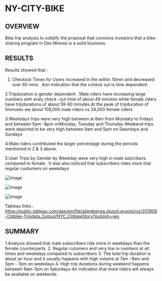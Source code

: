 # NY-CITY-BIKE
## OVERVIEW 

Bike trip analysis to solidify the proposal that convince investors that a bike-sharing program 
in Des Moines is a solid business.

## RESULTS

Results showed that :
1. Checkout Times for Users increased in the within 10min and decreased over 60 mins . Ann indication that the ccheck out is time dependent.

2.Tripduration  is  gender dependent . Male riders have increasing large numbers with eraly check -out time of about 49 minutes
 while female riders have tripdurations of about 59-60 minutes.At the peak of tripduration of 5minutes we about 108,000 male riders vs 34,000 female riders 

3.Weekdays trips were very high between at 8am from Mondaty to fridays and between 5pm -&pm onMonday, Tuesday and Thursday
 Weekend trips were depicted to be very high  between 9am and 5pm on Saturdays and Sundays

4.Male riders contributed the larger percentage during the periods mentioned in 2 & 3 above.

5.User Trips by Gender by Weekday were very high in male subcribers compared to female . It was also noticed that subscribers rides more
 that regular customers on weekdays 

![image](https://user-images.githubusercontent.com/70987568/135778736-01595e52-3dde-4504-a8e1-fad2183fcb53.png)

![image](https://user-images.githubusercontent.com/70987568/135778769-4e5282ce-2d68-472d-84ec-7776294d4b75.png)

![image](https://user-images.githubusercontent.com/70987568/135778794-9c4f3c4e-27d9-4580-9eec-93a2cdb5f1d7.png)

Tableau links : https://public.tableau.com/app/profile/adegbenga.olusoji.ayoola/viz/201908-Citibike-Tripdata_Output/NYC_CitibikeStory?publish=yes

##  SUMMARY
1.Analysis showed that male subscribers ride more in weekdays than the female counterparts.
2. Regular cutomers and very low in numbers at all times and weekdays compared to subscribers 
3. The total trip duration is about an hour and it usually happens with high volume at 7am -9am and  5pm - 7pm on weekdays 
4. High trip durations during weekend happens between 9am-7pm on Saturdays-An indication that more riders will always be available on weekends 
